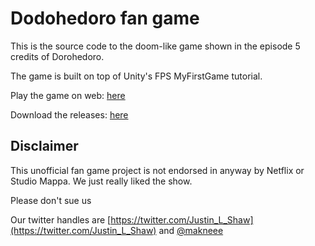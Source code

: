 # Dodohedoro fan game 
This is the source code to the doom-like game shown in the episode 5 credits of Dorohedoro.

The game is built on top of Unity's FPS MyFirstGame tutorial.

Play the game on web: [here](http://dorohedoro.dev/)

Download the releases: [here](https://github.com/JustinLShaw/Dorohedoro/releases/tag/Final)

## Disclaimer
This unofficial fan game project is not endorsed in anyway by Netflix or Studio Mappa. We just really liked the show. 

Please don't sue us

Our twitter handles are [https://twitter.com/Justin_L_Shaw](https://twitter.com/Justin_L_Shaw) and [@makneee](https://twitter.com/makneee)

